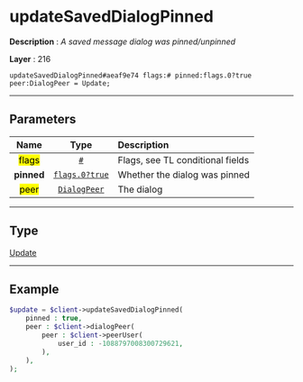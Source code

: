 # updateSavedDialogPinned

**Description** : *A saved message dialog was pinned/unpinned*

**Layer** : 216

```tl
updateSavedDialogPinned#aeaf9e74 flags:# pinned:flags.0?true peer:DialogPeer = Update;
```

---

## Parameters

| Name | Type | Description |
| :---: | :---: | :--- |
| <mark>flags</mark> | [`#`](type/#) | Flags, see TL conditional fields |
| **pinned** | [`flags.0?true`](type/true) | Whether the dialog was pinned |
| <mark>peer</mark> | [`DialogPeer`](type/DialogPeer) | The dialog |

---

## Type

[Update](type/Update)

---

## Example

```php
$update = $client->updateSavedDialogPinned(
	pinned : true,
	peer : $client->dialogPeer(
		peer : $client->peerUser(
			user_id : -1088797008300729621,
		),
	),
);
```